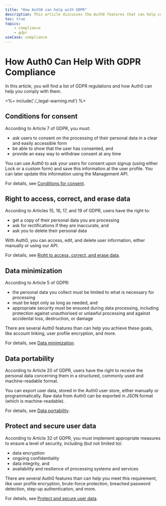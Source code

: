 ```yaml
---
title: "How Auth0 can help with GDPR"
description: This article discusses the Auth0 features that can help customers comply with GDPR requirements
toc: true
topics:
    - compliance
    - gdpr
useCase: compliance
---
```

# How Auth0 Can Help With GDPR Compliance

In this article, you will find a list of GDPR regulations and how Auth0 can help you comply with them.

<%= include('./_legal-warning.md') %>

## Conditions for consent

According to Article 7 of GDPR, you must:
- ask users to consent on the processing of their personal data in a clear and easily accessible form
- be able to show that the user has consented, and
- provide an easy way to withdraw consent at any time

You can use Auth0 to ask your users for consent upon signup (using either Lock or a custom form) and save this information at the user profile. You can later update this information using the Management API.

For details, see [Conditions for consent](/compliance/gdpr/features-aiding-compliance/user-consent).

## Right to access, correct, and erase data

According to Articles 15, 16, 17, and 19 of GDPR, users have the right to: 
- get a copy of their personal data you are processing
- ask for rectifications if they are inaccurate, and 
- ask you to delete their personal data

With Auth0, you can access, edit, and delete user information, either manually or using our API. 

For details, see [Right to access, correct, and erase data](/compliance/gdpr/features-aiding-compliance/right-to-access-data).

## Data minimization

According to Article 5 of GDPR:
- the personal data you collect must be limited to what is necessary for processing
- must be kept only as long as needed, and
- appropriate security must be ensured during data processing, including protection against unauthorised or unlawful processing and against accidental loss, destruction, or damage

There are several Auth0 features than can help you achieve these goals, like account linking, user profile encryption, and more.

For details, see [Data minimization](/compliance/gdpr/features-aiding-compliance/data-minimization).

## Data portability

According to Article 20 of GDPR, users have the right to receive the personal data concerning them in a structured, commonly used and machine-readable format. 

You can export user data, stored in the Auth0 user store, either manually or programmatically. Raw data from Auth0 can be exported in JSON format (which is machine-readable). 

For details, see [Data portability](/compliance/gdpr/features-aiding-compliance/data-portability).

## Protect and secure user data

According to Article 32 of GDPR, you must implement appropriate measures to ensure a level of security, including  (but not limited to):
- data encryption
- ongoing confidentiality
- data integrity, and 
- availability and resilience of processing systems and services

There are several Auth0 features than can help you meet this requirement, like user profile encryption, brute-force protection, breached password detection, step-up authentication, and more. 

For details, see [Protect and secure user data](/compliance/gdpr/features-aiding-compliance/protect-user-data).
